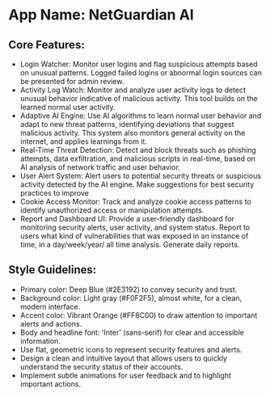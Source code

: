 # **App Name**: NetGuardian AI

## Core Features:

- Login Watcher: Monitor user logins and flag suspicious attempts based on unusual patterns. Logged failed logins or abnormal login sources can be presented for admin review.
- Activity Log Watch: Monitor and analyze user activity logs to detect unusual behavior indicative of malicious activity. This tool builds on the learned normal user activity.
- Adaptive AI Engine: Use AI algorithms to learn normal user behavior and adapt to new threat patterns, identifying deviations that suggest malicious activity. This system also monitors general activity on the internet, and applies learnings from it.
- Real-Time Threat Detection: Detect and block threats such as phishing attempts, data exfiltration, and malicious scripts in real-time, based on AI analysis of network traffic and user behavior.
- User Alert System: Alert users to potential security threats or suspicious activity detected by the AI engine. Make suggestions for best security practices to improve
- Cookie Access Monitor: Track and analyze cookie access patterns to identify unauthorized access or manipulation attempts.
- Report and Dashboard UI: Provide a user-friendly dashboard for monitoring security alerts, user activity, and system status. Report to users what kind of vulnerabilities that was exposed in an instance of time, in a day/week/year/ all time analysis. Generate daily reports.

## Style Guidelines:

- Primary color: Deep Blue (#2E3192) to convey security and trust.
- Background color: Light gray (#F0F2F5), almost white, for a clean, modern interface.
- Accent color: Vibrant Orange (#FF8C00) to draw attention to important alerts and actions.
- Body and headline font: 'Inter' (sans-serif) for clear and accessible information.
- Use flat, geometric icons to represent security features and alerts.
- Design a clean and intuitive layout that allows users to quickly understand the security status of their accounts.
- Implement subtle animations for user feedback and to highlight important actions.